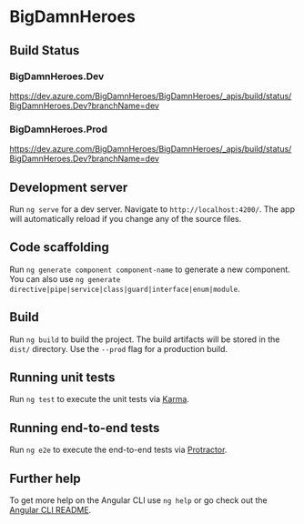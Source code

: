 # BigDamnHeroes

## Build Status

### BigDamnHeroes.Dev
https://dev.azure.com/BigDamnHeroes/BigDamnHeroes/_apis/build/status/BigDamnHeroes.Dev?branchName=dev

### BigDamnHeroes.Prod
https://dev.azure.com/BigDamnHeroes/BigDamnHeroes/_apis/build/status/BigDamnHeroes.Dev?branchName=dev

## Development server

Run `ng serve` for a dev server. Navigate to `http://localhost:4200/`. The app will automatically reload if you change any of the source files.

## Code scaffolding

Run `ng generate component component-name` to generate a new component. You can also use `ng generate directive|pipe|service|class|guard|interface|enum|module`.

## Build

Run `ng build` to build the project. The build artifacts will be stored in the `dist/` directory. Use the `--prod` flag for a production build.

## Running unit tests

Run `ng test` to execute the unit tests via [Karma](https://karma-runner.github.io).

## Running end-to-end tests

Run `ng e2e` to execute the end-to-end tests via [Protractor](http://www.protractortest.org/).

## Further help

To get more help on the Angular CLI use `ng help` or go check out the [Angular CLI README](https://github.com/angular/angular-cli/blob/master/README.md).
